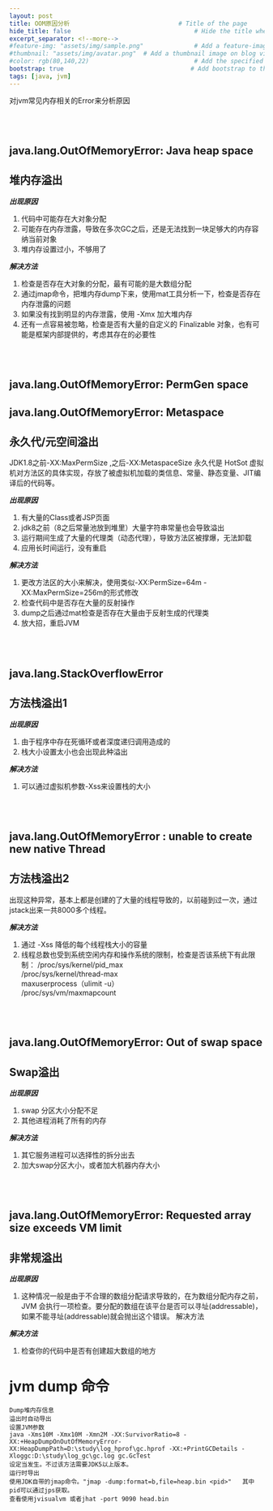 ```yaml
---
layout: post
title: OOM原因分析                              # Title of the page
hide_title: false                                  # Hide the title when displaying the post, but shown in lists of posts
excerpt_separator: <!--more-->
#feature-img: "assets/img/sample.png"              # Add a feature-image to the post
#thumbnail: "assets/img/avatar.png"  # Add a thumbnail image on blog view
#color: rgb(80,140,22)                             # Add the specified color as feature image, and change link colors in post
bootstrap: true                                   # Add bootstrap to the page
tags: [java, jvm]
---
```

对jvm常见内存相关的Error来分析原因
<!--more-->  
<br/><br/>
## java.lang.OutOfMemoryError: Java heap space  
## 堆内存溢出

___出现原因___
  1. 代码中可能存在大对象分配
  2. 可能存在内存泄露，导致在多次GC之后，还是无法找到一块足够大的内存容纳当前对象
  3. 堆内存设置过小，不够用了  

___解决方法___  
  1. 检查是否存在大对象的分配，最有可能的是大数组分配
  2. 通过jmap命令，把堆内存dump下来，使用mat工具分析一下，检查是否存在内存泄露的问题  
  3. 如果没有找到明显的内存泄露，使用 -Xmx 加大堆内存  
  4. 还有一点容易被忽略，检查是否有大量的自定义的 Finalizable 对象，也有可能是框架内部提供的，考虑其存在的必要性  

<br/><br/>
  
## java.lang.OutOfMemoryError: PermGen space  
## java.lang.OutOfMemoryError: Metaspace  
## 永久代/元空间溢出  
  JDK1.8之前-XX:MaxPermSize ,之后-XX:MetaspaceSize
  永久代是 HotSot 虚拟机对方法区的具体实现，存放了被虚拟机加载的类信息、常量、静态变量、JIT编译后的代码等。  

___出现原因___
1. 有大量的Class或者JSP页面
2. jdk8之前（8之后常量池放到堆里）大量字符串常量也会导致溢出
3. 运行期间生成了大量的代理类（动态代理），导致方法区被撑爆，无法卸载
4. 应用长时间运行，没有重启

___解决方法___
1. 更改方法区的大小来解决，使用类似-XX:PermSize=64m -XX:MaxPermSize=256m的形式修改
2. 检查代码中是否存在大量的反射操作
3. dump之后通过mat检查是否存在大量由于反射生成的代理类
4. 放大招，重启JVM

<br/><br/>

## java.lang.StackOverflowError
## 方法栈溢出1

___出现原因___
1. 由于程序中存在死循环或者深度递归调用造成的
2. 栈大小设置太小也会出现此种溢出

___解决方法___
1. 可以通过虚拟机参数-Xss来设置栈的大小

<br/><br/>

## java.lang.OutOfMemoryError : unable to create new native Thread
## 方法栈溢出2
出现这种异常，基本上都是创建的了大量的线程导致的，以前碰到过一次，通过jstack出来一共8000多个线程。

___解决方法___
1. 通过 -Xss 降低的每个线程栈大小的容量
2. 线程总数也受到系统空闲内存和操作系统的限制，检查是否该系统下有此限制：
   /proc/sys/kernel/pid_max  
   /proc/sys/kernel/thread-max  
   maxuserprocess（ulimit -u）  
   /proc/sys/vm/maxmapcount

<br/><br/>

## java.lang.OutOfMemoryError: Out of swap space
## Swap溢出

___出现原因___
1. swap 分区大小分配不足
2. 其他进程消耗了所有的内存

___解决方法___
1. 其它服务进程可以选择性的拆分出去
2. 加大swap分区大小，或者加大机器内存大小

<br/><br/>

## java.lang.OutOfMemoryError: Requested array size exceeds VM limit
## 非常规溢出

___出现原因___
1. 这种情况一般是由于不合理的数组分配请求导致的，在为数组分配内存之前，JVM 会执行一项检查。要分配的数组在该平台是否可以寻址(addressable)，如果不能寻址(addressable)就会抛出这个错误。
   解决方法

___解决方法___
1. 检查你的代码中是否有创建超大数组的地方

# jvm dump 命令
```
Dump堆内存信息
溢出时自动导出
设置JVM参数
java -Xms10M -Xmx10M -Xmn2M -XX:SurvivorRatio=8 -XX:+HeapDumpOnOutOfMemoryError-XX:HeapDumpPath=D:\study\log_hprof\gc.hprof -XX:+PrintGCDetails -Xloggc:D:\study\log_gc\gc.log gc.GcTest
设定当发生。不过该方法需要JDK5以上版本。
运行时导出
使用JDK自带的jmap命令。"jmap -dump:format=b,file=heap.bin <pid>"   其中pid可以通过jps获取。
查看使用jvisualvm 或者jhat -port 9090 head.bin
```
